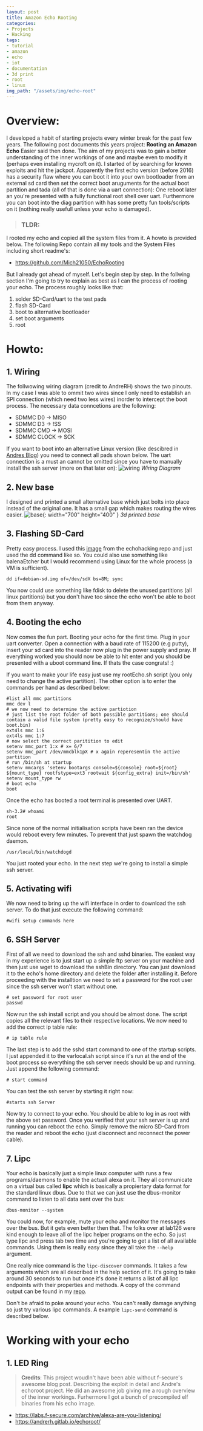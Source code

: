 ```yaml
---
layout: post
title: Amazon Echo Rooting
categories:
- Projects
- Hacking
tags:
- tutorial
- amazon
- echo
- iot
- documentation
- 3d print
- root
- linux
img_path: "/assets/img/echo-root"
---
```


# Overview:
I developed a habit of starting projects every winter break for the past few years. The following post documents this years project: **Rooting an Amazon Echo**
Easier said then done. The aim of my projects was to gain a better understanding of the inner workings of one and maybe even to modify it (perhaps even installing mycroft on it).
I started of by searching for known exploits and hit the jackpot. Apparently the first echo version (before 2016) has a security flaw where you can boot it into your own bootloader from an external sd card then set the correct boot aruguments for the actual boot partition and tada (all of that is done via a uart connection): 
One reboot later an you're presented with a fully functional root shell over uart. Furthermore you can boot into the diag partition with has some pretty fun tools/scripts on it (nothing really usefull unless your echo is damaged).

> ### TLDR:
I rooted my echo and copied all the system files from it. A howto is provided below. The following Repo contain all my tools and the System Files including short readme's:
* <https://github.com/Mich21050/EchoRooting>

But I already got ahead of myself. Let's begin step by step. In the follwing section I'm going to try to explain as best as I can the process of rooting your echo.
The process roughly looks like that:
1. solder SD-Card/uart to the test pads
2. flash SD-Card
3. boot to alternative bootloader
4. set boot arguments
5. root

# Howto:
## 1. Wiring
The follwowing wiring diagram (credit to AndreRH) shows the two pinouts. In my case I was able to ommit two wires since I only need to establish an SPI connection (which need two less wires) inorder to intercept the boot process. The necessary data conncetions are the following:
* SDMMC D0 → MISO
* SDMMC D3 → !SS
* SDMMC CMD → MOSI
* SDMMC CLOCK → SCK

If you want to boot into an alternative Linux version (like descibred in [Andres Blog](https://andrerh.gitlab.io/echoroot/SETUP.html)) you need to connect all pads shown below.
The uart connection is a must an cannot be omitted since you have to manually install the ssh server (more on that later on):
![wiring](wiring.png)
_Wiring Diagram_

## 2. New base
I designed and printed a small alternative base which just bolts into place instead of the original one. It has a small gap which makes routing the wires easier.
![base](base.jpg){: width="700" height="400" }
_3d printed base_

## 3. Flashing SD-Card
Pretty easy process. I used this [image](https://github.com/echohacking/wiki/wiki/Echo) from the echohacking repo and just used the dd command like so. You could also use something like balenaEtcher but I would recommend using Linux for the whole process (a VM is sufficient).
```shell
dd if=debian-sd.img of=/dev/sdX bs=8M; sync
```
You now could use something like fdisk to delete the unused partitions (all linux partitions) but you don't have too since the echo won't be able to boot from them anyway.

## 4. Booting the echo
Now comes the fun part. Booting your echo for the first time. Plug in your uart converter. Open a connection with a baud rate of 115200 (e.g putty), insert your sd card into the reader now plug in the power supply and pray. If everything worked you should now be able to hit enter and you should be presented with a uboot command line.
If thats the case congrats! :)

If you want to make your life  easy just use my rootEcho.sh script (you only need to change the active partition).
The other option is to enter the commands per hand as described below:
```shell
#list all mmc partitions
mmc dev l
# we now need to determine the active partiotion
# just list the root folder of both possible partitions; one should contain a valid file system (pretty easy to recognize/should have boot.bin)
ext4ls mmc 1:6
ext4ls mmc 1:7
# now select the correct paritition to edit
setenv mmc_part 1:x # x= 6/7
setenv mmc_part /dev/mmcblk1pX # x again reperesentin the active partition
# run /bin/sh at startup
setenv mmcargs 'setenv bootargs console=${console} root=${root} ${mount_type} rootfstype=ext3 rootwait ${config_extra} init=/bin/sh'
setenv mount_type rw
# boot echo
boot
```
Once the echo has booted a root terminal is presented over UART.
```shell
sh-3.2# whoami
root
```
Since none of the normal initialisation scripts have been ran the device would reboot every few minutes. To prevent that just spawn the watchdog daemon.
```shell
/usr/local/bin/watchdogd
```
You just rooted your echo. In the next step we're going to install a simple ssh server.

## 5. Activating wifi
We now need to bring up the wifi interface in order to download the ssh server. To do that just execute the following command:
```shell
#wifi setup commands here
```

## 6. SSH Server
First of all we need to download the ssh and sshd binaries. The easiest way in my experience is to just start up a simple ftp server on your machine and then just use wget to download the sshBin directory. You can just download it to the echo's home directory and delete the folder after installing it.
Before proceeding with the installtion we need to set a password for the root user since the ssh server won't start without one.
```shell
# set password for root user
passwd
```

Now run the ssh install script and you should be almost done. The script copies all the relevant files to their respective locations. 
We now need to add the correct ip table rule:
```shell
# ip table rule
```

The last step is to add the sshd start command to one of the startup scripts. I just appended it to the varlocal.sh script since it's run at the end of the boot process so everything the ssh server needs should be up and running.
Just append the following command:
```shell
# start command
```
You can test the ssh server by starting it right now:
```shell
#starts ssh Server
```
Now try to connect to your echo. You should be able to log in as root with the above set password.
Once you verified that your ssh server is up and running you can reboot the echo.
Simply remove the micro SD-Card from the reader and reboot the echo (just disconnect and reconnect the power cable).

## 7. Lipc
Your echo is basically just a simple linux computer with runs a few programs/daemons to enable the actuall alexa on it. 
They all communicate on a virtual bus called __lipc__ which is basically a propiertary data format for the standard linux dbus. Due to that we can just use the dbus-monitor command to listen to all data sent over the bus:
```shell
dbus-monitor --system
```
You could now, for example, mute your echo and monitor the messages over the bus. 
But it gets even better then that. The folks over at lab126 were kind enough to leave all of the lipc helper programs on the echo. So just type lipc and press tab two time and you're going to get a list of all available commands. Using them is really easy since they all take the `--help` argument.

One really nice command is the `lipc-discover` commands. It takes a few arguments which are all described in the help section of it. It's going to take around 30 seconds to run but once it's done it returns a list of all lipc endpoints with their properties and methods. 
A copy of the command output can be found in my [repo](https://github.com/Mich21050/EchoRooting/blob/main/dbusDebug/lipDisc.txt). 


Don't be afraid to poke around your echo. You can't really damage anything so just try various lipc commands. A example `lipc-send` command is described below. 

# Working with your echo
## 1. LED Ring




> **Credits**:
This project woudln't have been able without f-secure's awesome blog post. Describing the exploit in detail and 
Andre's echoroot project. He did an awesome job giving me a rough overview of the inner workings. Furhermore I got a bunch of precompiled elf binaries from his echo image.
* <https://labs.f-secure.com/archive/alexa-are-you-listening/>
* <https://andrerh.gitlab.io/echoroot/>
